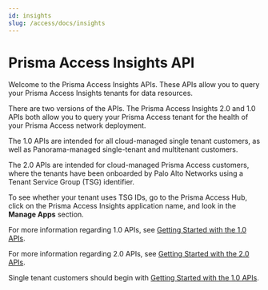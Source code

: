 ```yaml
---
id: insights
slug: /access/docs/insights
---
```


# Prisma Access Insights API

Welcome to the Prisma Access Insights APIs. These APIs allow you to query your Prisma Access
Insights tenants for data resources.

There are two versions of the APIs. The Prisma Access Insights 2.0 and 1.0 APIs both allow you to
query your Prisma Access tenant for the health of your Prisma Access network deployment.

The 1.0 APIs are intended for all cloud-managed single tenant customers, as well as Panorama-managed
single-tenant and multitenant customers.

The 2.0 APIs are intended for cloud-managed Prisma Access customers, where the tenants have been
onboarded by Palo Alto Networks using a Tenant Service Group (TSG) identifier.

To see whether your tenant uses TSG IDs, go to the Prisma Access Hub, click on the Prisma Access
Insights application name, and look in the **Manage Apps** section.

For more information regarding 1.0 APIs, see [Getting Started with the 1.0 APIs](/access/docs/insights/getting_started-10).

For more information regarding 2.0 APIs, see [Getting Started with the 2.0 APIs](/access/docs/insights/getting_started-20).

Single tenant customers should begin with [Getting Started with the 1.0 APIs](/access/docs/insights/getting_started-10/).
